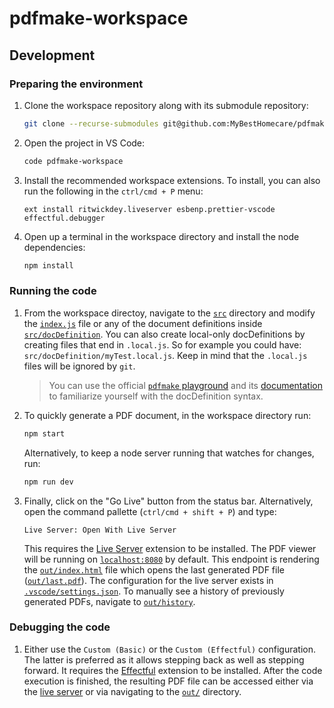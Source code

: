 # pdfmake-workspace

## Development

### Preparing the environment

1. Clone the workspace repository along with its submodule repository:
    ```sh
    git clone --recurse-submodules git@github.com:MyBestHomecare/pdfmake-workspace.git
    ```
2. Open the project in VS Code:
    ```sh
    code pdfmake-workspace
    ```
3. Install the recommended workspace extensions. To install, you can also run the following in the `ctrl/cmd + P` menu:
    ```
    ext install ritwickdey.liveserver esbenp.prettier-vscode effectful.debugger
    ```
4. Open up a terminal in the workspace directory and install the node dependencies:
    ```sh
    npm install
    ```

### Running the code

1. From the workspace directoy, navigate to the [`src`](src/) directory and modify the [`index.js`](src/index.js) file or any of the document definitions inside [`src/docDefinition`](src/docDefinition/). You can also create local-only docDefinitions by creating files that end in `.local.js`. So for example you could have: `src/docDefinition/myTest.local.js`. Keep in mind that the `.local.js` files will be ignored by `git`.
    > You can use the official [`pdfmake` playground](http://pdfmake.org/playground.html) and its [documentation](https://pdfmake.github.io/docs/0.1/) to familiarize yourself with the docDefinition syntax.
2. To quickly generate a PDF document, in the workspace directory run:
    ```sh
    npm start
    ```
    Alternatively, to keep a node server running that watches for changes, run:
    ```sh
    npm run dev
    ```
3. Finally, click on the "Go Live" button from the status bar. Alternatively, open the command pallette (`ctrl/cmd + shift + P`) and type:
    ```
    Live Server: Open With Live Server
    ```
    This requires the [Live Server](https://marketplace.visualstudio.com/items?itemName=ritwickdey.LiveServer) extension to be installed. The PDF viewer will be running on [`localhost:8080`](http://127.0.0.1:8080/) by default. This endpoint is rendering the [`out/index.html`](out/index.html) file which opens the last generated PDF file ([`out/last.pdf`](out/last.pdf)). The configuration for the live server exists in [`.vscode/settings.json`](.vscode/settings.json). To manually see a history of previously generated PDFs, navigate to [`out/history`](out/history/).

### Debugging the code

1. Either use the `Custom (Basic)` or the `Custom (Effectful)` configuration. The latter is preferred as it allows stepping back as well as stepping forward. It requires the [Effectful](https://marketplace.visualstudio.com/items?itemName=effectful.debugger) extension to be installed. After the code execution is finished, the resulting PDF file can be accessed either via the [live server](http://127.0.0.1:8080/) or via navigating to the [`out/`](out/) directory.
